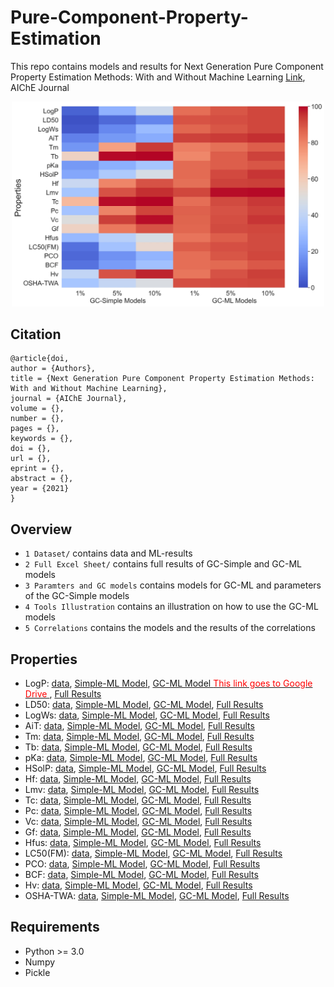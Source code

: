 # Pure-Component-Property-Estimation
This repo contains models and results for Next Generation Pure Component Property Estimation Methods: With and Without Machine Learning [Link](), AIChE Journal

<p align="center">
<img src="https://github.com/PEESEgroup/Pure-Component-Property-Estimation/blob/main/MAT1.jpg" width="500" >
</p>

## Citation
```
@article{doi,
author = {Authors},
title = {Next Generation Pure Component Property Estimation Methods: With and Without Machine Learning},
journal = {AIChE Journal},
volume = {},
number = {},
pages = {},
keywords = {},
doi = {},
url = {},
eprint = {},
abstract = {},
year = {2021}
}
```

## Overview
* `1 Dataset/` contains data and ML-results
* `2 Full Excel Sheet/` contains full results of GC-Simple and GC-ML models
* `3 Paramters and GC models` contains models for GC-ML and parameters of the GC-Simple models
* `4 Tools Illustration` contains an illustration on how to use the GC-ML models
* `5 Correlations` contains the models and the results of the correlations
## Properties
* LogP: [data](https://github.com/PEESEgroup/Pure-Component-Property-Estimation/blob/main/1%20Dataset/logP/LogP_results_GC.csv), [Simple-ML Model](https://github.com/PEESEgroup/Pure-Component-Property-Estimation/blob/main/3%20Paramters%20and%20GC%20models/GC-Simple%20Parameters.xlsx), [GC-ML Model <span style="color: red"> This link goes to Google Drive </span>
](https://drive.google.com/drive/folders/1w8oFmZf256nvPrtLBAiSzhdDR627t772?usp=sharing), [Full Results](https://github.com/PEESEgroup/Pure-Component-Property-Estimation/blob/main/2%20Full%20Excel%20Sheet/Full%20Results.xlsx)
* LD50: [data](https://github.com/PEESEgroup/Pure-Component-Property-Estimation/blob/main/1%20Dataset/LD50/LD50_gc.xlsx), [Simple-ML Model](https://github.com/PEESEgroup/Pure-Component-Property-Estimation/blob/main/3%20Paramters%20and%20GC%20models/GC-Simple%20Parameters.xlsx), [GC-ML Model](https://github.com/PEESEgroup/Pure-Component-Property-Estimation/blob/main/3%20Paramters%20and%20GC%20models/GC%20models/LD50/GP_model.sav), [Full Results](https://github.com/PEESEgroup/Pure-Component-Property-Estimation/blob/main/2%20Full%20Excel%20Sheet/Full%20Results.xlsx) 
* LogWs: [data](https://github.com/PEESEgroup/Pure-Component-Property-Estimation/blob/main/1%20Dataset/logWs/logws_gc.xlsx), [Simple-ML Model](https://github.com/PEESEgroup/Pure-Component-Property-Estimation/blob/main/3%20Paramters%20and%20GC%20models/GC-Simple%20Parameters.xlsx), [GC-ML Model](https://github.com/PEESEgroup/Pure-Component-Property-Estimation/blob/main/3%20Paramters%20and%20GC%20models/GC%20models/logWs/GP_model.sav), [Full Results](https://github.com/PEESEgroup/Pure-Component-Property-Estimation/blob/main/2%20Full%20Excel%20Sheet/Full%20Results.xlsx) 
* AiT: [data](https://github.com/PEESEgroup/Pure-Component-Property-Estimation/blob/main/1%20Dataset/AiT/AiT_gc.xlsx), [Simple-ML Model](https://github.com/PEESEgroup/Pure-Component-Property-Estimation/blob/main/3%20Paramters%20and%20GC%20models/GC-Simple%20Parameters.xlsx), [GC-ML Model](https://github.com/PEESEgroup/Pure-Component-Property-Estimation/blob/main/3%20Paramters%20and%20GC%20models/GC%20models/AiT/GP_model.sav), [Full Results](https://github.com/PEESEgroup/Pure-Component-Property-Estimation/blob/main/2%20Full%20Excel%20Sheet/Full%20Results.xlsx) 
* Tm:  [data](https://github.com/PEESEgroup/Pure-Component-Property-Estimation/blob/main/1%20Dataset/Tm/Tm_gc.xlsx), [Simple-ML Model](https://github.com/PEESEgroup/Pure-Component-Property-Estimation/blob/main/3%20Paramters%20and%20GC%20models/GC-Simple%20Parameters.xlsx), [GC-ML Model](https://github.com/PEESEgroup/Pure-Component-Property-Estimation/blob/main/3%20Paramters%20and%20GC%20models/GC%20models/Tm/GP_model.sav), [Full Results](https://github.com/PEESEgroup/Pure-Component-Property-Estimation/blob/main/2%20Full%20Excel%20Sheet/Full%20Results.xlsx) 
* Tb:  [data](https://github.com/PEESEgroup/Pure-Component-Property-Estimation/blob/main/1%20Dataset/Tb/Tb_gc.xlsx), [Simple-ML Model](https://github.com/PEESEgroup/Pure-Component-Property-Estimation/blob/main/3%20Paramters%20and%20GC%20models/GC-Simple%20Parameters.xlsx), [GC-ML Model](https://github.com/PEESEgroup/Pure-Component-Property-Estimation/blob/main/3%20Paramters%20and%20GC%20models/GC%20models/Tb/GP_model.sav), [Full Results](https://github.com/PEESEgroup/Pure-Component-Property-Estimation/blob/main/2%20Full%20Excel%20Sheet/Full%20Results.xlsx) 
* pKa:  [data](https://github.com/PEESEgroup/Pure-Component-Property-Estimation/blob/main/1%20Dataset/pKa/pka_gc.xlsx), [Simple-ML Model](https://github.com/PEESEgroup/Pure-Component-Property-Estimation/blob/main/3%20Paramters%20and%20GC%20models/GC-Simple%20Parameters.xlsx), [GC-ML Model](https://github.com/PEESEgroup/Pure-Component-Property-Estimation/blob/main/3%20Paramters%20and%20GC%20models/GC%20models/pKa/GP_model.sav), [Full Results](https://github.com/PEESEgroup/Pure-Component-Property-Estimation/blob/main/2%20Full%20Excel%20Sheet/Full%20Results.xlsx) 
* HSolP: [data](https://github.com/PEESEgroup/Pure-Component-Property-Estimation/blob/main/1%20Dataset/HsolP/HSolP_gc.xlsx), [Simple-ML Model](https://github.com/PEESEgroup/Pure-Component-Property-Estimation/blob/main/3%20Paramters%20and%20GC%20models/GC-Simple%20Parameters.xlsx), [GC-ML Model](https://github.com/PEESEgroup/Pure-Component-Property-Estimation/blob/main/3%20Paramters%20and%20GC%20models/GC%20models/HsolP/GP_model.sav), [Full Results](https://github.com/PEESEgroup/Pure-Component-Property-Estimation/blob/main/2%20Full%20Excel%20Sheet/Full%20Results.xlsx) 
* Hf:  [data](https://github.com/PEESEgroup/Pure-Component-Property-Estimation/blob/main/1%20Dataset/hf/hf_gc.xlsx), [Simple-ML Model](https://github.com/PEESEgroup/Pure-Component-Property-Estimation/blob/main/3%20Paramters%20and%20GC%20models/GC-Simple%20Parameters.xlsx), [GC-ML Model](https://github.com/PEESEgroup/Pure-Component-Property-Estimation/blob/main/3%20Paramters%20and%20GC%20models/GC%20models/hf/GP_model.sav), [Full Results](https://github.com/PEESEgroup/Pure-Component-Property-Estimation/blob/main/2%20Full%20Excel%20Sheet/Full%20Results.xlsx) 
* Lmv: [data](https://github.com/PEESEgroup/Pure-Component-Property-Estimation/blob/main/1%20Dataset/Lmv/Lmv_gc.xlsx), [Simple-ML Model](https://github.com/PEESEgroup/Pure-Component-Property-Estimation/blob/main/3%20Paramters%20and%20GC%20models/GC-Simple%20Parameters.xlsx), [GC-ML Model](https://github.com/PEESEgroup/Pure-Component-Property-Estimation/blob/main/3%20Paramters%20and%20GC%20models/GC%20models/Lmv/GP_model.sav), [Full Results](https://github.com/PEESEgroup/Pure-Component-Property-Estimation/blob/main/2%20Full%20Excel%20Sheet/Full%20Results.xlsx) 
* Tc: [data](https://github.com/PEESEgroup/Pure-Component-Property-Estimation/blob/main/1%20Dataset/Tc/Tc_gc.xlsx), [Simple-ML Model](https://github.com/PEESEgroup/Pure-Component-Property-Estimation/blob/main/3%20Paramters%20and%20GC%20models/GC-Simple%20Parameters.xlsx), [GC-ML Model](https://github.com/PEESEgroup/Pure-Component-Property-Estimation/blob/main/3%20Paramters%20and%20GC%20models/GC%20models/Tc/GP_model.sav), [Full Results](https://github.com/PEESEgroup/Pure-Component-Property-Estimation/blob/main/2%20Full%20Excel%20Sheet/Full%20Results.xlsx) 
* Pc: [data](https://github.com/PEESEgroup/Pure-Component-Property-Estimation/blob/main/1%20Dataset/pc/pc_gc.xlsx), [Simple-ML Model](https://github.com/PEESEgroup/Pure-Component-Property-Estimation/blob/main/3%20Paramters%20and%20GC%20models/GC-Simple%20Parameters.xlsx), [GC-ML Model](https://github.com/PEESEgroup/Pure-Component-Property-Estimation/blob/main/3%20Paramters%20and%20GC%20models/GC%20models/pc/GP_model.sav), [Full Results](https://github.com/PEESEgroup/Pure-Component-Property-Estimation/blob/main/2%20Full%20Excel%20Sheet/Full%20Results.xlsx) 
* Vc: [data](https://github.com/PEESEgroup/Pure-Component-Property-Estimation/tree/main/1%20Dataset/vc), [Simple-ML Model](https://github.com/PEESEgroup/Pure-Component-Property-Estimation/blob/main/3%20Paramters%20and%20GC%20models/GC-Simple%20Parameters.xlsx), [GC-ML Model](https://github.com/PEESEgroup/Pure-Component-Property-Estimation/blob/main/3%20Paramters%20and%20GC%20models/GC%20models/vc/GP_model.sav), [Full Results](https://github.com/PEESEgroup/Pure-Component-Property-Estimation/blob/main/2%20Full%20Excel%20Sheet/Full%20Results.xlsx) 
* Gf: [data](https://github.com/PEESEgroup/Pure-Component-Property-Estimation/blob/main/1%20Dataset/gf/gf_gc.xlsx), [Simple-ML Model](https://github.com/PEESEgroup/Pure-Component-Property-Estimation/blob/main/3%20Paramters%20and%20GC%20models/GC-Simple%20Parameters.xlsx), [GC-ML Model](https://github.com/PEESEgroup/Pure-Component-Property-Estimation/blob/main/3%20Paramters%20and%20GC%20models/GC%20models/gf/GP_model.sav), [Full Results](https://github.com/PEESEgroup/Pure-Component-Property-Estimation/blob/main/2%20Full%20Excel%20Sheet/Full%20Results.xlsx) 
* Hfus:  [data](https://github.com/PEESEgroup/Pure-Component-Property-Estimation/blob/main/1%20Dataset/hfus/hfus_gc.xlsx), [Simple-ML Model](https://github.com/PEESEgroup/Pure-Component-Property-Estimation/blob/main/3%20Paramters%20and%20GC%20models/GC-Simple%20Parameters.xlsx), [GC-ML Model](https://github.com/PEESEgroup/Pure-Component-Property-Estimation/blob/main/3%20Paramters%20and%20GC%20models/GC%20models/hfus/GP_model.sav), [Full Results](https://github.com/PEESEgroup/Pure-Component-Property-Estimation/blob/main/2%20Full%20Excel%20Sheet/Full%20Results.xlsx) 
* LC50(FM): [data](https://github.com/PEESEgroup/Pure-Component-Property-Estimation/blob/main/1%20Dataset/LC50_FM/LC50_FM_gc.xlsx), [Simple-ML Model](https://github.com/PEESEgroup/Pure-Component-Property-Estimation/blob/main/3%20Paramters%20and%20GC%20models/GC-Simple%20Parameters.xlsx), [GC-ML Model](https://github.com/PEESEgroup/Pure-Component-Property-Estimation/tree/main/3%20Paramters%20and%20GC%20models/GC%20models/LC50_FM), [Full Results](https://github.com/PEESEgroup/Pure-Component-Property-Estimation/blob/main/2%20Full%20Excel%20Sheet/Full%20Results.xlsx) 
* PCO: [data](https://github.com/PEESEgroup/Pure-Component-Property-Estimation/blob/main/1%20Dataset/PCO/PCO_gc.xlsx), [Simple-ML Model](https://github.com/PEESEgroup/Pure-Component-Property-Estimation/blob/main/3%20Paramters%20and%20GC%20models/GC-Simple%20Parameters.xlsx), [GC-ML Model](https://github.com/PEESEgroup/Pure-Component-Property-Estimation/blob/main/3%20Paramters%20and%20GC%20models/GC%20models/PCO/GP_model.sav), [Full Results](https://github.com/PEESEgroup/Pure-Component-Property-Estimation/blob/main/2%20Full%20Excel%20Sheet/Full%20Results.xlsx) 
* BCF: [data](https://github.com/PEESEgroup/Pure-Component-Property-Estimation/blob/main/1%20Dataset/BCF/BCF_gc.xlsx), [Simple-ML Model](https://github.com/PEESEgroup/Pure-Component-Property-Estimation/blob/main/3%20Paramters%20and%20GC%20models/GC-Simple%20Parameters.xlsx), [GC-ML Model](https://github.com/PEESEgroup/Pure-Component-Property-Estimation/blob/main/3%20Paramters%20and%20GC%20models/GC%20models/BCF/GP_model.sav), [Full Results](https://github.com/PEESEgroup/Pure-Component-Property-Estimation/blob/main/2%20Full%20Excel%20Sheet/Full%20Results.xlsx) 
* Hv: [data](https://github.com/PEESEgroup/Pure-Component-Property-Estimation/blob/main/1%20Dataset/hv/hv_gc.xlsx), [Simple-ML Model](https://github.com/PEESEgroup/Pure-Component-Property-Estimation/blob/main/3%20Paramters%20and%20GC%20models/GC-Simple%20Parameters.xlsx), [GC-ML Model](https://github.com/PEESEgroup/Pure-Component-Property-Estimation/blob/main/3%20Paramters%20and%20GC%20models/GC%20models/hv/GP_model.sav), [Full Results](https://github.com/PEESEgroup/Pure-Component-Property-Estimation/blob/main/2%20Full%20Excel%20Sheet/Full%20Results.xlsx) 
* OSHA-TWA: [data](https://github.com/PEESEgroup/Pure-Component-Property-Estimation/blob/main/1%20Dataset/OSHA_TWA/OSHA_TWA_gc.xlsx), [Simple-ML Model](https://github.com/PEESEgroup/Pure-Component-Property-Estimation/blob/main/3%20Paramters%20and%20GC%20models/GC-Simple%20Parameters.xlsx), [GC-ML Model](https://github.com/PEESEgroup/Pure-Component-Property-Estimation/blob/main/3%20Paramters%20and%20GC%20models/GC%20models/OSHA_TWA/GP_model.sav), [Full Results](https://github.com/PEESEgroup/Pure-Component-Property-Estimation/blob/main/2%20Full%20Excel%20Sheet/Full%20Results.xlsx) 
## Requirements
* Python >= 3.0
* Numpy
* Pickle 

